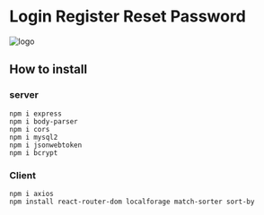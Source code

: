 # Login Register Reset Password
![logo](https://cdn.discordapp.com/attachments/1196340381080625242/1196789999891390464/image.png?ex=65b8e88b&is=65a6738b&hm=1baa18e2db6a4498ae5ec1f2d83cc674329e9f98b6dfd6eb44fdc5c0e686abf9&)

## How to install

### server
```
npm i express
npm i body-parser
npm i cors
npm i mysql2
npm i jsonwebtoken
npm i bcrypt
```
### Client
```
npm i axios
npm install react-router-dom localforage match-sorter sort-by
```
